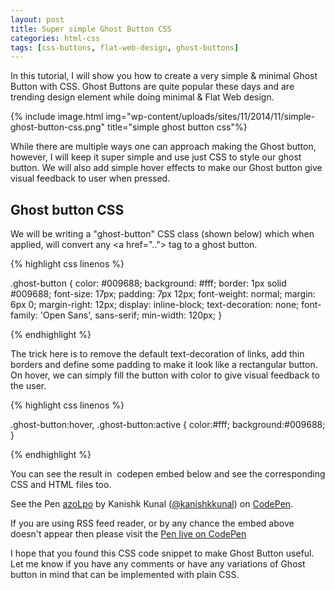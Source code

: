 ```yaml
---
layout: post
title: Super simple Ghost Button CSS
categories: html-css
tags: [css-buttons, flat-web-design, ghost-buttons]
---
```


In this tutorial, I will show you how to create a very simple &amp; minimal Ghost Button with CSS. Ghost Buttons are quite popular these days and are trending design element while doing minimal &amp; Flat Web design.

{% include image.html img="wp-content/uploads/sites/11/2014/11/simple-ghost-button-css.png" title="simple ghost button css"%}


While there are multiple ways one can approach making the Ghost button, however, I will keep it super simple and use just CSS to style our ghost button. We will also add simple hover effects to make our Ghost button give visual feedback to user when pressed.
<h2>Ghost button CSS</h2>
We will be writing a "ghost-button" CSS class (shown below) which when applied, will convert any &lt;a href=".."&gt; tag to a ghost button.

{% highlight css linenos %}

.ghost-button {
     color: #009688;
     background: #fff;
     border: 1px solid #009688;
     font-size: 17px;
     padding: 7px 12px;
     font-weight: normal;
     margin: 6px 0;
     margin-right: 12px;
     display: inline-block;
     text-decoration: none;
     font-family: 'Open Sans', sans-serif;
     min-width: 120px;
}

{% endhighlight %}

The trick here is to remove the default text-decoration of links, add thin borders and define some padding to make it look like a rectangular button. On hover, we can simply fill the button with color to give visual feedback to the user.

{% highlight css linenos %}

.ghost-button:hover, .ghost-button:active {
    color:#fff;
    background:#009688;
}

{% endhighlight %}

You can see the result in  codepen embed below and see the corresponding CSS and HTML files too.

<div class="embed">
    <p class="codepen" data-default-tab="result" data-slug-hash="azoLpo" data-theme-id="0" data-height="268" data-user="kanishkkunal">See the Pen <a href="http://codepen.io/kanishkkunal/pen/azoLpo/">azoLpo</a> by Kanishk Kunal (<a href="http://codepen.io/kanishkkunal">@kanishkkunal</a>) on <a href="http://codepen.io">CodePen</a>.</p>
    <script src="//assets.codepen.io/assets/embed/ei.js" async=""></script>
</div>

If you are using RSS feed reader, or by any chance the embed above doesn't appear then please visit the <a href="http://codepen.io/kanishkkunal/pen/azoLpo/" target="_blank">Pen live on CodePen</a>

I hope that you found this CSS code snippet to make Ghost Button useful. Let me know if you have any comments or have any variations of Ghost button in mind that can be implemented with plain CSS.

